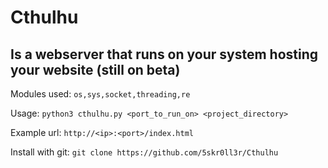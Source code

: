 # Cthulhu
## Is a webserver that runs on your system hosting your website (still on beta)

Modules used: `os,sys,socket,threading,re`

Usage: `python3 cthulhu.py <port_to_run_on> <project_directory>`

Example url: `http://<ip>:<port>/index.html`

Install with git: `git clone https://github.com/5skr0ll3r/Cthulhu`
